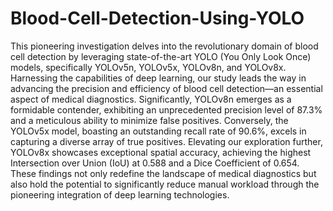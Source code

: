 # Blood-Cell-Detection-Using-YOLO

This pioneering investigation delves into the revolutionary domain of blood cell detection by leveraging state-of-the-art YOLO (You Only Look Once) models, specifically YOLOv5n, YOLOv5x, YOLOv8n, and YOLOv8x. Harnessing the capabilities of deep learning, our study leads the way in advancing the precision and efficiency of blood cell detection—an essential aspect of medical diagnostics. Significantly, YOLOv8n emerges as a formidable contender, exhibiting an unprecedented precision level of 87.3% and a meticulous ability to minimize false positives. Conversely, the YOLOv5x model, boasting an outstanding recall rate of 90.6%, excels in capturing a diverse array of true positives. Elevating our exploration further, YOLOv8x showcases exceptional spatial accuracy, achieving the highest Intersection over Union (IoU) at 0.588 and a Dice Coefficient of 0.654. These findings not only redefine the landscape of medical diagnostics but also hold the potential to significantly reduce manual workload through the pioneering integration of deep learning technologies.
